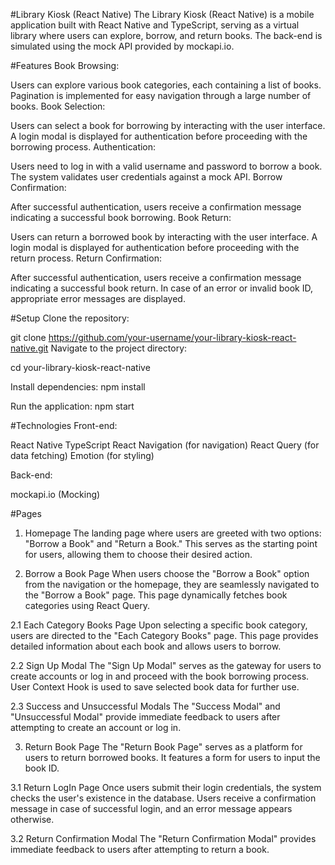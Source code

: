 #Library Kiosk (React Native)
The Library Kiosk (React Native) is a mobile application built with React Native and TypeScript, serving as a virtual library where users can explore, borrow, and return books. The back-end is simulated using the mock API provided by mockapi.io.

#Features
Book Browsing:

Users can explore various book categories, each containing a list of books.
Pagination is implemented for easy navigation through a large number of books.
Book Selection:

Users can select a book for borrowing by interacting with the user interface.
A login modal is displayed for authentication before proceeding with the borrowing process.
Authentication:

Users need to log in with a valid username and password to borrow a book.
The system validates user credentials against a mock API.
Borrow Confirmation:

After successful authentication, users receive a confirmation message indicating a successful book borrowing.
Book Return:

Users can return a borrowed book by interacting with the user interface.
A login modal is displayed for authentication before proceeding with the return process.
Return Confirmation:

After successful authentication, users receive a confirmation message indicating a successful book return.
In case of an error or invalid book ID, appropriate error messages are displayed.

#Setup
Clone the repository:

git clone https://github.com/your-username/your-library-kiosk-react-native.git
Navigate to the project directory:

cd your-library-kiosk-react-native

Install dependencies:
npm install

Run the application:
npm start

#Technologies
Front-end:

React Native
TypeScript
React Navigation (for navigation)
React Query (for data fetching)
Emotion (for styling)

Back-end:

mockapi.io (Mocking)

#Pages
1. Homepage
The landing page where users are greeted with two options: "Borrow a Book" and "Return a Book." This serves as the starting point for users, allowing them to choose their desired action.

2. Borrow a Book Page
When users choose the "Borrow a Book" option from the navigation or the homepage, they are seamlessly navigated to the "Borrow a Book" page. This page dynamically fetches book categories using React Query.

2.1 Each Category Books Page
Upon selecting a specific book category, users are directed to the "Each Category Books" page. This page provides detailed information about each book and allows users to borrow.

2.2 Sign Up Modal
The "Sign Up Modal" serves as the gateway for users to create accounts or log in and proceed with the book borrowing process. User Context Hook is used to save selected book data for further use.

2.3 Success and Unsuccessful Modals
The "Success Modal" and "Unsuccessful Modal" provide immediate feedback to users after attempting to create an account or log in.

3. Return Book Page
The "Return Book Page" serves as a platform for users to return borrowed books. It features a form for users to input the book ID.

3.1 Return LogIn Page
Once users submit their login credentials, the system checks the user's existence in the database. Users receive a confirmation message in case of successful login, and an error message appears otherwise.

3.2 Return Confirmation Modal
The "Return Confirmation Modal" provides immediate feedback to users after attempting to return a book.

